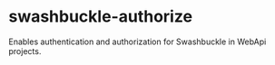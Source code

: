 # swashbuckle-authorize
Enables authentication and authorization for Swashbuckle in WebApi projects.
